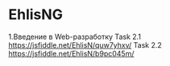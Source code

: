 # EhlisNG

1.Введение в Web-разработку
 Task 2.1  https://jsfiddle.net/EhlisN/quw7yhxv/
 Task 2.2  https://jsfiddle.net/EhlisN/b9pc045m/

 